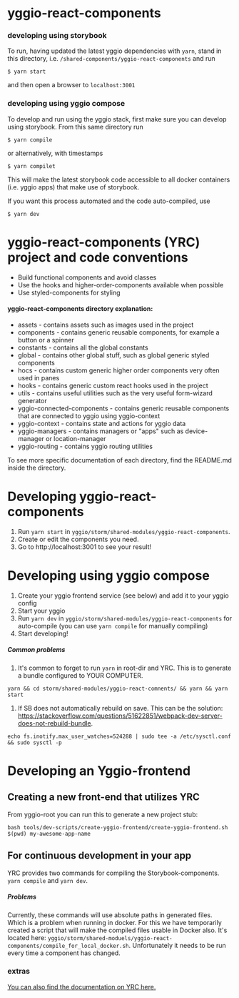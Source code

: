 # yggio-react-components

### developing using storybook

To run, having updated the latest yggio dependencies with `yarn`, stand in this directory, i.e. `/shared-components/yggio-react-components` and run
```
$ yarn start
```
and then open a browser to `localhost:3001`

### developing using yggio compose

To develop and run using the yggio stack, first make sure you can develop using storybook. From this same directory run
```
$ yarn compile
```
or alternatively, with timestamps
```
$ yarn compilet
```
This will make the latest storybook code accessible to all docker containers (i.e. yggio apps) that make use of storybook.

If you want this process automated and the code auto-compiled, use 
```
$ yarn dev
```

# yggio-react-components (YRC) project and code conventions
* Build functional components and avoid classes
* Use the hooks and higher-order-components available when possible
* Use styled-components for styling

#### yggio-react-components directory explanation:
- assets - contains assets such as images used in the project
- components - contains generic reusable components, for example a button or a spinner
- constants - contains all the global constants
- global - contains other global stuff, such as global generic styled components
- hocs - contains custom generic higher order components very often used in panes
- hooks - contains generic custom react hooks used in the project
- utils - contains useful utilities such as the very useful form-wizard generator 
- yggio-connected-components - contains generic reusable components that are connected to yggio using yggio-context
- yggio-context - contains state and actions for yggio data
- yggio-managers - contains managers or "apps" such as device-manager or location-manager
- yggio-routing - contains yggio routing utilities

To see more specific documentation of each directory, find the README.md inside the directory.

# Developing yggio-react-components
1. Run `yarn start` in `yggio/storm/shared-modules/yggio-react-components`.
1. Create or edit the components you need.
1. Go to http://localhost:3001 to see your result!

# Developing using yggio compose
1. Create your yggio frontend service (see below) and add it to your yggio config
1. Start your yggio
1. Run `yarn dev` in `yggio/storm/shared-modules/yggio-react-components` for auto-compile (you can use `yarn compile` for manually compiling)
1. Start developing!

##### Common problems
1. It's common to forget to run `yarn` in root-dir and YRC. This is to generate a bundle configured to YOUR COMPUTER.
```
yarn && cd storm/shared-modules/yggio-react-comnents/ && yarn && yarn start
```
1. If SB does not automatically rebuild on save. This can be the solution: https://stackoverflow.com/questions/51622851/webpack-dev-server-does-not-rebuild-bundle.
```
echo fs.inotify.max_user_watches=524288 | sudo tee -a /etc/sysctl.conf && sudo sysctl -p
```

# Developing an Yggio-frontend

## Creating a new front-end that utilizes YRC
From yggio-root you can run this to generate a new project stub:
```
bash tools/dev-scripts/create-yggio-frontend/create-yggio-frontend.sh $(pwd) my-awesome-app-name
```

## For continuous development in your app
YRC provides two commands for compiling the Storybook-components. `yarn compile` and `yarn dev`.

##### Problems
Currently, these commands will use absolute paths in generated files. Which is a problem when running in docker. For this we have temporarily created a script that will make the compiled files usable in Docker also. It's located here: `yggio/storm/shared-moduels/yggio-react-components/compile_for_local_docker.sh`. Unfortunately it needs to be run every time a component has changed.

### extras
[You can also find the documentation on YRC here.](https://gitlab.com/sensative/Yggio/-/wikis/shared-modules/yggio-react-components)

